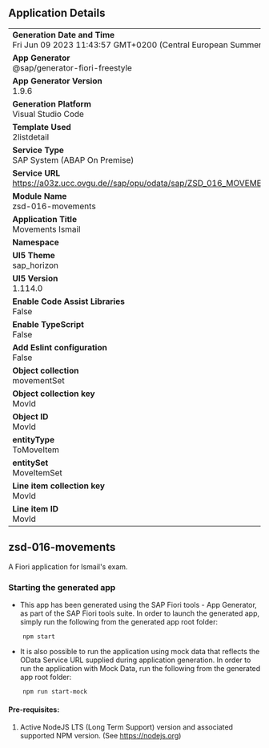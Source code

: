 ## Application Details
|               |
| ------------- |
|**Generation Date and Time**<br>Fri Jun 09 2023 11:43:57 GMT+0200 (Central European Summer Time)|
|**App Generator**<br>@sap/generator-fiori-freestyle|
|**App Generator Version**<br>1.9.6|
|**Generation Platform**<br>Visual Studio Code|
|**Template Used**<br>2listdetail|
|**Service Type**<br>SAP System (ABAP On Premise)|
|**Service URL**<br>https://a03z.ucc.ovgu.de//sap/opu/odata/sap/ZSD_016_MOVEMENTS_SRV
|**Module Name**<br>zsd-016-movements|
|**Application Title**<br>Movements Ismail|
|**Namespace**<br>|
|**UI5 Theme**<br>sap_horizon|
|**UI5 Version**<br>1.114.0|
|**Enable Code Assist Libraries**<br>False|
|**Enable TypeScript**<br>False|
|**Add Eslint configuration**<br>False|
|**Object collection**<br>movementSet|
|**Object collection key**<br>MovId|
|**Object ID**<br>MovId|
|**entityType**<br>ToMoveItem|
|**entitySet**<br>MoveItemSet|
|**Line item collection key**<br>MovId|
|**Line item ID**<br>MovId|

## zsd-016-movements

A Fiori application for Ismail&#39;s exam.

### Starting the generated app

-   This app has been generated using the SAP Fiori tools - App Generator, as part of the SAP Fiori tools suite.  In order to launch the generated app, simply run the following from the generated app root folder:

```
    npm start
```

- It is also possible to run the application using mock data that reflects the OData Service URL supplied during application generation.  In order to run the application with Mock Data, run the following from the generated app root folder:

```
    npm run start-mock
```

#### Pre-requisites:

1. Active NodeJS LTS (Long Term Support) version and associated supported NPM version.  (See https://nodejs.org)



